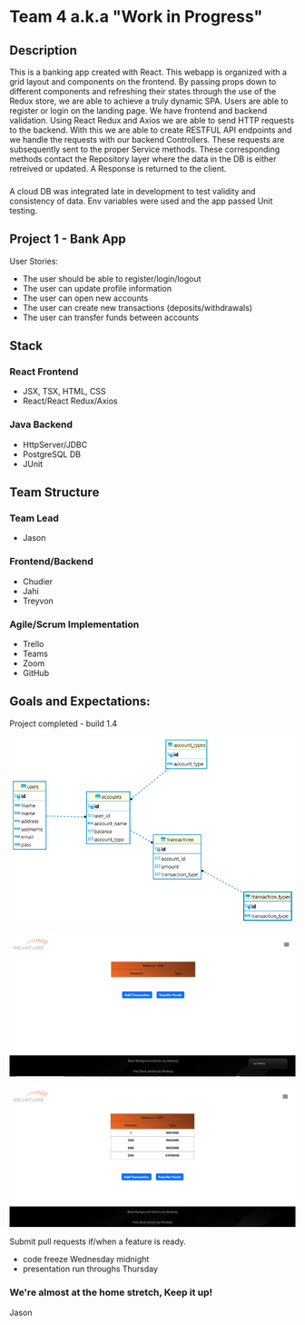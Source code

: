 # Team 4 a.k.a "Work in Progress"
## Description
This is a banking app created with React. This webapp is organized with a grid layout and components on the frontend. By passing props down to different components and refreshing their states through the use of the Redux store, we are able to achieve a truly dynamic SPA. Users are able to register or login on the landing page. We have frontend and backend validation. Using React Redux and Axios we are able to send HTTP requests to the backend. With this we are able to create RESTFUL API endpoints and we handle the requests with our backend Controllers. These requests are subsequently sent to the proper Service methods. These corresponding methods contact the Repository layer where the data in the DB is either retreived or updated. A Response is returned to the client.
###
A cloud DB was integrated late in development to test validity and consistency of data. Env variables were used and the app passed Unit testing.

## Project 1 - Bank App
User Stories:
* The user should be able to register/login/logout
* The user can update profile information
* The user can open new accounts
* The user can create new transactions (deposits/withdrawals)
* The user can transfer funds between accounts

## Stack
### React Frontend
* JSX, TSX, HTML, CSS
* React/React Redux/Axios
### Java Backend
* HttpServer/JDBC
* PostgreSQL DB
* JUnit





## Team Structure
### Team Lead
* Jason
### Frontend/Backend
* Chudier
* Jahi
* Treyvon

### Agile/Scrum Implementation
* Trello
* Teams
* Zoom
* GitHub


## Goals and Expectations:
Project completed - build 1.4


![DB Schema v.2](https://github.com/230123-UTA-SH-Java-React-AWS/Team4Project1/blob/1afa35a0992c4334a837c03373cc11aed10059fd/DB/postgres%20-%20Team4Project1build1.1.png)

![Account](https://github.com/230123-UTA-SH-Java-React-AWS/Team4Project1/blob/1afa35a0992c4334a837c03373cc11aed10059fd/screenshots/accountb-Screenshot%202023-02-28%20171603.png)

![History](https://github.com/230123-UTA-SH-Java-React-AWS/Team4Project1/blob/1afa35a0992c4334a837c03373cc11aed10059fd/screenshots/history-Screenshot%202023-02-28%20172538.png)


Submit pull requests if/when a feature is ready.

* code freeze Wednesday midnight
* presentation run throughs Thursday


### We're almost at the home stretch, Keep it up!
Jason


